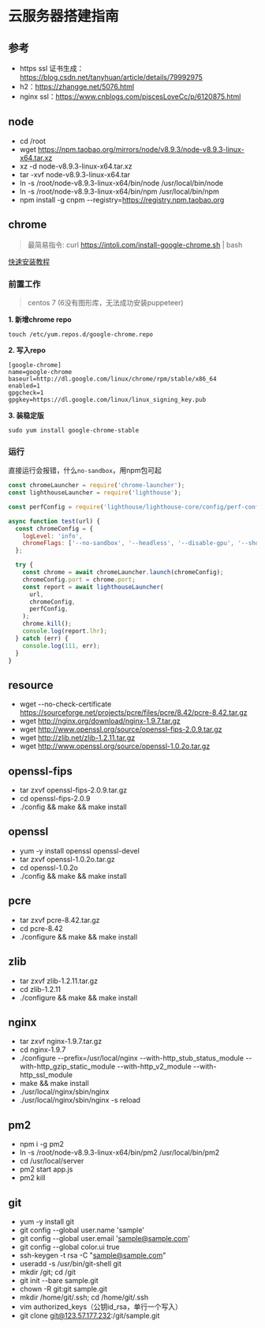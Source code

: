 # 云服务器搭建指南

## 参考
  - https ssl 证书生成：https://blog.csdn.net/tanyhuan/article/details/79992975
  - h2：https://zhangge.net/5076.html
  - nginx ssl：https://www.cnblogs.com/piscesLoveCc/p/6120875.html

## node
  - cd /root
  - wget https://npm.taobao.org/mirrors/node/v8.9.3/node-v8.9.3-linux-x64.tar.xz
  - xz -d node-v8.9.3-linux-x64.tar.xz
  - tar -xvf node-v8.9.3-linux-x64.tar
  - ln -s /root/node-v8.9.3-linux-x64/bin/node /usr/local/bin/node
  - ln -s /root/node-v8.9.3-linux-x64/bin/npm /usr/local/bin/npm
  - npm install -g cnpm --registry=https://registry.npm.taobao.org

## chrome
> 最简易指令: curl https://intoli.com/install-google-chrome.sh | bash

[快速安装教程](https://intoli.com/blog/installing-google-chrome-on-centos/)


### 前置工作
> centos 7 (6没有图形库，无法成功安装puppeteer)

**1. 新增chrome repo**

```
touch /etc/yum.repos.d/google-chrome.repo
```
**2. 写入repo**

```
[google-chrome]
name=google-chrome
baseurl=http://dl.google.com/linux/chrome/rpm/stable/x86_64
enabled=1
gpgcheck=1
gpgkey=https://dl.google.com/linux/linux_signing_key.pub
```

**3. 装稳定版**
```
sudo yum install google-chrome-stable
```
### 运行
直接运行会报错，什么`no-sandbox`，用npm包可起

```js
const chromeLauncher = require('chrome-launcher');
const lighthouseLauncher = require('lighthouse');

const perfConfig = require('lighthouse/lighthouse-core/config/perf-config.js');

async function test(url) {
  const chromeConfig = {
    logLevel: 'info',
    chromeFlags: ['--no-sandbox', '--headless', '--disable-gpu', '--show-paint-rects'],
  };

  try {
    const chrome = await chromeLauncher.launch(chromeConfig);
    chromeConfig.port = chrome.port;
    const report = await lighthouseLauncher(
      url,
      chromeConfig,
      perfConfig,
    );
    chrome.kill();
    console.log(report.lhr);
  } catch (err) {
    console.log(111, err);
  }
}

```


## resource
  - wget --no-check-certificate https://sourceforge.net/projects/pcre/files/pcre/8.42/pcre-8.42.tar.gz
  - wget http://nginx.org/download/nginx-1.9.7.tar.gz
  - wget http://www.openssl.org/source/openssl-fips-2.0.9.tar.gz
  - wget http://zlib.net/zlib-1.2.11.tar.gz
  - wget http://www.openssl.org/source/openssl-1.0.2o.tar.gz

## openssl-fips
  - tar zxvf openssl-fips-2.0.9.tar.gz
  - cd openssl-fips-2.0.9
  - ./config && make && make install

## openssl
  - yum -y install openssl openssl-devel
  - tar zxvf openssl-1.0.2o.tar.gz
  - cd openssl-1.0.2o
  - ./config && make && make install

## pcre
  - tar zxvf pcre-8.42.tar.gz
  - cd pcre-8.42
  - ./configure && make && make install

## zlib
  - tar zxvf zlib-1.2.11.tar.gz
  - cd zlib-1.2.11
  - ./configure && make && make install

## nginx
  - tar zxvf nginx-1.9.7.tar.gz
  - cd nginx-1.9.7
  - ./configure --prefix=/usr/local/nginx --with-http_stub_status_module --with-http_gzip_static_module --with-http_v2_module --with-http_ssl_module
  - make && make install
  - ./usr/local/nginx/sbin/nginx
  - ./usr/local/nginx/sbin/nginx -s reload

## pm2
  - npm i -g pm2
  - ln -s /root/node-v8.9.3-linux-x64/bin/pm2 /usr/local/bin/pm2
  - cd /usr/local/server
  - pm2 start app.js
  - pm2 kill

## git
  - yum -y install git
  - git config --global user.name 'sample'
  - git config --global user.email 'sample@sample.com'
  - git config --global color.ui true
  - ssh-keygen -t rsa -C "sample@sample.com"
  - useradd -s /usr/bin/git-shell git
  - mkdir /git; cd /git
  - git init --bare sample.git
  - chown -R git:git sample.git
  - mkdir /home/git/.ssh; cd /home/git/.ssh
  - vim authorized_keys（公钥id_rsa，单行一个写入）
  - git clone git@123.57.177.232:/git/sample.git
